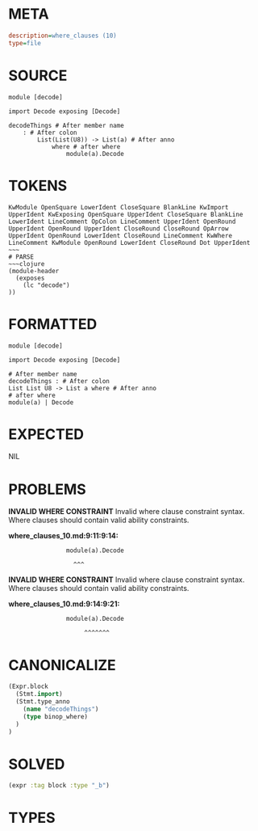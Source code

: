 # META
~~~ini
description=where_clauses (10)
type=file
~~~
# SOURCE
~~~roc
module [decode]

import Decode exposing [Decode]

decodeThings # After member name
	: # After colon
		List(List(U8)) -> List(a) # After anno
			where # after where
				module(a).Decode
~~~
# TOKENS
~~~text
KwModule OpenSquare LowerIdent CloseSquare BlankLine KwImport UpperIdent KwExposing OpenSquare UpperIdent CloseSquare BlankLine LowerIdent LineComment OpColon LineComment UpperIdent OpenRound UpperIdent OpenRound UpperIdent CloseRound CloseRound OpArrow UpperIdent OpenRound LowerIdent CloseRound LineComment KwWhere LineComment KwModule OpenRound LowerIdent CloseRound Dot UpperIdent ~~~
# PARSE
~~~clojure
(module-header
  (exposes
    (lc "decode")
))
~~~
# FORMATTED
~~~roc
module [decode]

import Decode exposing [Decode]

# After member name
decodeThings : # After colon
List List U8 -> List a where # After anno
# after where
module(a) | Decode
~~~
# EXPECTED
NIL
# PROBLEMS
**INVALID WHERE CONSTRAINT**
Invalid where clause constraint syntax.
Where clauses should contain valid ability constraints.

**where_clauses_10.md:9:11:9:14:**
```roc
				module(a).Decode
```
				      ^^^


**INVALID WHERE CONSTRAINT**
Invalid where clause constraint syntax.
Where clauses should contain valid ability constraints.

**where_clauses_10.md:9:14:9:21:**
```roc
				module(a).Decode
```
				         ^^^^^^^


# CANONICALIZE
~~~clojure
(Expr.block
  (Stmt.import)
  (Stmt.type_anno
    (name "decodeThings")
    (type binop_where)
  )
)
~~~
# SOLVED
~~~clojure
(expr :tag block :type "_b")
~~~
# TYPES
~~~roc
~~~
